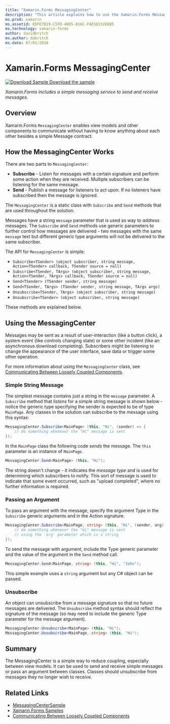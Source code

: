 ```yaml
---
title: "Xamarin.Forms MessagingCenter"
description: "This article explains how to use the Xamarin.Forms MessagingCenter to send and receive messages, to reduce coupling between classes such as view models."
ms.prod: xamarin
ms.assetid: EDFE7B19-C5FD-40D5-816C-FAE56532E885
ms.technology: xamarin-forms
author: davidbritch
ms.author: dabritch
ms.date: 07/01/2016
---
```


# Xamarin.Forms MessagingCenter

[![Download Sample](~/media/shared/download.png) Download the sample](https://developer.xamarin.com/samples/xamarin-forms/UsingMessagingCenter)

_Xamarin.Forms includes a simple messaging service to send and receive messages._

<a name="Overview" />

## Overview

Xamarin.Forms `MessagingCenter` enables view models and other components to communicate without having to know anything about each other besides a simple Message contract.

<a name="How_the_MessagingCenter_Works" />

## How the MessagingCenter Works

There are two parts to `MessagingCenter`:

-  **Subscribe** - Listen for messages with a certain signature and perform some action when they are received. Multiple subscribers can be listening for the same message.
-  **Send** - Publish a message for listeners to act upon. If no listeners have subscribed then the message is ignored.

The `MessagingCenter` is a static class with `Subscribe` and `Send` methods that are used throughout the solution.

Messages have a string `message` parameter that is used as way to *address* messages. The `Subscribe` and `Send` methods use generic parameters to further control how messages are delivered - two messages with the same `message` text but different generic type arguments will not be delivered to the same subscriber.

The API for `MessagingCenter` is simple:

- `Subscribe<TSender> (object subscriber, string message, Action<TSender> callback, TSender source = null)`
- `Subscribe<TSender, TArgs> (object subscriber, string message, Action<TSender, TArgs> callback, TSender source = null)`
- `Send<TSender> (TSender sender, string message)`
- `Send<TSender, TArgs> (TSender sender, string message, TArgs args)`
- `Unsubscribe<TSender, TArgs> (object subscriber, string message)`
- `Unsubscribe<TSender> (object subscriber, string message)`

These methods are explained below.

<a name="Using_the_MessagingCenter" />

## Using the MessagingCenter

Messages may be sent as a result of user-interaction (like a button click), a system event (like controls changing state) or some other incident (like an asynchronous download completing). Subscribers might be listening to change the appearance of the user interface, save data or trigger some other operation.

For more information about using the `MessagingCenter` class, see [Communicating Between Loosely Coupled Components](~/xamarin-forms/enterprise-application-patterns/communicating-between-loosely-coupled-components.md).

### Simple String Message

The simplest message contains just a string in the `message` parameter. A `Subscribe` method that *listens* for a simple string message is shown below - notice the generic type specifying the sender is expected to be of type `MainPage`. Any classes in the solution can subscribe to the message using this syntax:

```csharp
MessagingCenter.Subscribe<MainPage> (this, "Hi", (sender) => {
    // do something whenever the "Hi" message is sent
});
```

In the `MainPage` class the following code *sends* the message. The `this` parameter is an instance of `MainPage`.

```csharp
MessagingCenter.Send<MainPage> (this, "Hi");
```

The string doesn't change - it indicates the *message type* and is used for determining which subscribers to notify. This sort of message is used to indicate that some event occurred, such as "upload completed", where no further information is required.

### Passing an Argument

To pass an argument with the message, specify the argument Type in the `Subscribe` generic arguments and in the Action signature.

```csharp
MessagingCenter.Subscribe<MainPage, string> (this, "Hi", (sender, arg) => {
    // do something whenever the "Hi" message is sent
    // using the 'arg' parameter which is a string
});
```

To send the message with argument, include the Type generic parameter and the value of the argument in the `Send` method call.

```csharp
MessagingCenter.Send<MainPage, string> (this, "Hi", "John");
```

This simple example uses a `string` argument but any C# object can be passed.

### Unsubscribe

An object can unsubscribe from a message signature so that no future messages are delivered. The `Unsubscribe` method syntax should reflect the signature of the message (so may need to include the generic Type parameter for the message argument).

```csharp
MessagingCenter.Unsubscribe<MainPage> (this, "Hi");
MessagingCenter.Unsubscribe<MainPage, string> (this, "Hi");
```

<a name="Summary" />

## Summary

The MessagingCenter is a simple way to reduce coupling, especially between view models. It can be used to send and receive simple messages or pass an argument between classes. Classes should unsubscribe from messages they no longer wish to receive.


## Related Links

- [MessagingCenterSample](https://developer.xamarin.com/samples/xamarin-forms/UsingMessagingCenter)
- [Xamarin.Forms Samples](https://github.com/xamarin/xamarin-forms-samples)
- [Communicating Between Loosely Coupled Components](~/xamarin-forms/enterprise-application-patterns/communicating-between-loosely-coupled-components.md)
